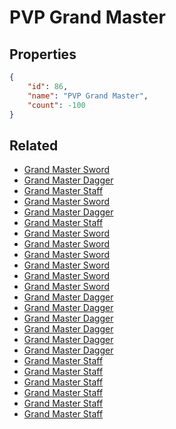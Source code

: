 # PVP Grand Master

<no description available>

## Properties

```json
{
    "id": 86,
    "name": "PVP Grand Master",
    "count": -100
}
```

## Related

- [Grand Master Sword](../items/2158-grand-master-sword.md)
- [Grand Master Dagger](../items/2159-grand-master-dagger.md)
- [Grand Master Staff](../items/2160-grand-master-staff.md)
- [Grand Master Sword](../items/2161-grand-master-sword.md)
- [Grand Master Dagger](../items/2162-grand-master-dagger.md)
- [Grand Master Staff](../items/2163-grand-master-staff.md)
- [Grand Master Sword](../items/12111-grand-master-sword.md)
- [Grand Master Sword](../items/12112-grand-master-sword.md)
- [Grand Master Sword](../items/12113-grand-master-sword.md)
- [Grand Master Sword](../items/12114-grand-master-sword.md)
- [Grand Master Sword](../items/12115-grand-master-sword.md)
- [Grand Master Sword](../items/12116-grand-master-sword.md)
- [Grand Master Dagger](../items/12117-grand-master-dagger.md)
- [Grand Master Dagger](../items/12118-grand-master-dagger.md)
- [Grand Master Dagger](../items/12119-grand-master-dagger.md)
- [Grand Master Dagger](../items/12120-grand-master-dagger.md)
- [Grand Master Dagger](../items/12121-grand-master-dagger.md)
- [Grand Master Dagger](../items/12122-grand-master-dagger.md)
- [Grand Master Staff](../items/12123-grand-master-staff.md)
- [Grand Master Staff](../items/12124-grand-master-staff.md)
- [Grand Master Staff](../items/12125-grand-master-staff.md)
- [Grand Master Staff](../items/12126-grand-master-staff.md)
- [Grand Master Staff](../items/12127-grand-master-staff.md)
- [Grand Master Staff](../items/12128-grand-master-staff.md)

